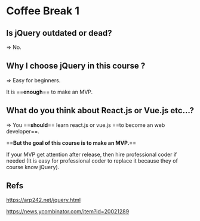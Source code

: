 # Coffee Break 1

## Is **jQuery** outdated or dead?
=> No.

## Why I choose jQuery in this course ?
=> Easy for beginners.

It is ==**enough**== to make an MVP.

## What do you think about React.js or Vue.js etc...?
=> You ==**should**== learn react.js or vue.js ==to become an web developer==.

==**But the goal of this course is to make an MVP.**==

If your MVP get attention after release, then hire professional coder if needed (It is easy for professional coder to replace it because they of course know jQuery).

## Refs
https://arp242.net/jquery.html

https://news.ycombinator.com/item?id=20021289